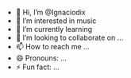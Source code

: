 - 👋 Hi, I’m @Ignaciodix
- 👀 I’m interested in music
- 🌱 I’m currently learning 
- 💞️ I’m looking to collaborate on ...
- 📫 How to reach me ...
- 😄 Pronouns: ...
- ⚡ Fun fact: ...

<!---
Ignaciodix/Ignaciodix is a ✨ special ✨ repository because its `README.md` (this file) appears on your GitHub profile.
You can click the Preview link to take a look at your changes.
--->
